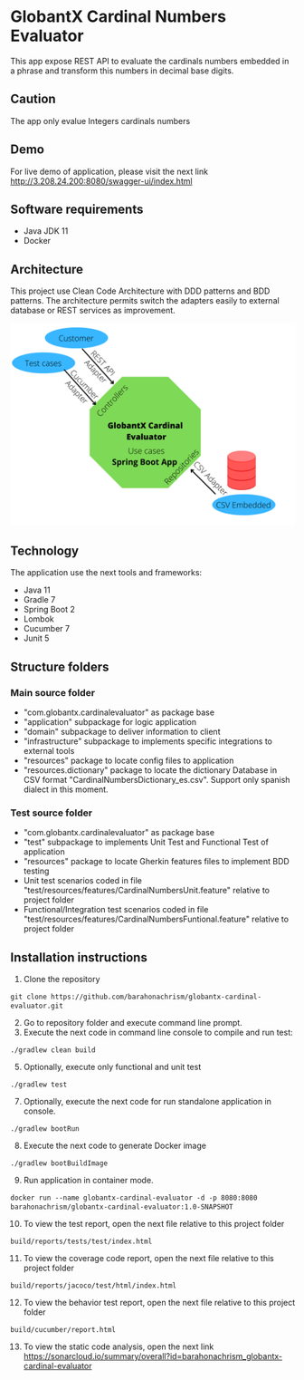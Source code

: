 # GlobantX Cardinal Numbers Evaluator
This app expose REST API to evaluate the cardinals numbers embedded in a phrase and
transform this numbers in decimal base digits.
## Caution
The app only evalue Integers cardinals numbers 
## Demo
For live demo of application, please visit the next link
http://3.208.24.200:8080/swagger-ui/index.html
## Software requirements
- Java JDK 11
- Docker
## Architecture
This project use Clean Code Architecture with DDD patterns and BDD patterns. The architecture permits switch the adapters easily to external database or REST services as improvement.

![GlobantX Cardinal Evaluator Architecture](src/main/resources/images/globantx-cardinal-evaluator-architecture.png "RMM Architecture")

## Technology
The application use the next tools and frameworks:
- Java 11
- Gradle 7
- Spring Boot 2
- Lombok
- Cucumber 7
- Junit 5
## Structure folders
### Main source folder
- "com.globantx.cardinalevaluator" as package base
- "application" subpackage for logic application
- "domain" subpackage to deliver information to client
- "infrastructure" subpackage to implements specific integrations to external tools
- "resources" package to locate config files to application
- "resources.dictionary" package to locate the dictionary Database in CSV format "CardinalNumbersDictionary_es.csv". Support only spanish dialect in this moment.
### Test source folder
- "com.globantx.cardinalevaluator" as package base
- "test" subpackage to implements Unit Test and Functional Test of application
- "resources" package to locate Gherkin features files to implement BDD testing
- Unit test scenarios coded in file "test/resources/features/CardinalNumbersUnit.feature" relative to project folder
- Functional/Integration test scenarios coded in file "test/resources/features/CardinalNumbersFuntional.feature" relative to project folder
## Installation instructions
1. Clone the repository
```
git clone https://github.com/barahonachrism/globantx-cardinal-evaluator.git
```
2. Go to repository folder and execute command line prompt.
4. Execute the next code in command line console to compile and run test:
```
./gradlew clean build
```
5. Optionally, execute only functional and unit test
```
./gradlew test
```
7. Optionally, execute the next code for run standalone application in console.
```
./gradlew bootRun
```
8. Execute the next code to generate Docker image
```
./gradlew bootBuildImage
```
9. Run application in container mode.
```
docker run --name globantx-cardinal-evaluator -d -p 8080:8080 barahonachrism/globantx-cardinal-evaluator:1.0-SNAPSHOT 
```
10. To view the test report, open the next file relative to this project folder
```
build/reports/tests/test/index.html
```
11. To view the coverage code report, open the next file relative to this project folder
```
build/reports/jacoco/test/html/index.html
```
12. To view the behavior test report, open the next file relative to this project folder
```
build/cucumber/report.html
```
13. To view the static code analysis, open the next link https://sonarcloud.io/summary/overall?id=barahonachrism_globantx-cardinal-evaluator

